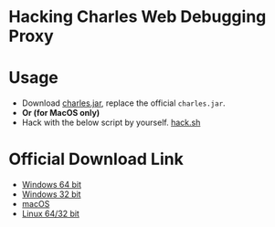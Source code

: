 # Hacking Charles Web Debugging Proxy

# Usage

- Download [charles.jar](charles.jar), replace the official `charles.jar`.
- **Or (for MacOS only)**
- Hack with the below script by yourself. [hack.sh](hack.sh)

# Official Download Link

- [Windows 64 bit](https://www.charlesproxy.com/assets/release/4.2.6/charles-proxy-4.2.6-win64.msi)
- [Windows 32 bit](https://www.charlesproxy.com/assets/release/4.2.6/charles-proxy-4.2.6-win32.msi)
- [macOS](https://www.charlesproxy.com/assets/release/4.2.6/charles-proxy-4.2.6.dmg)
- [Linux 64/32 bit](https://www.charlesproxy.com/assets/release/4.2.6/charles-proxy-4.2.6.tar.gz)
